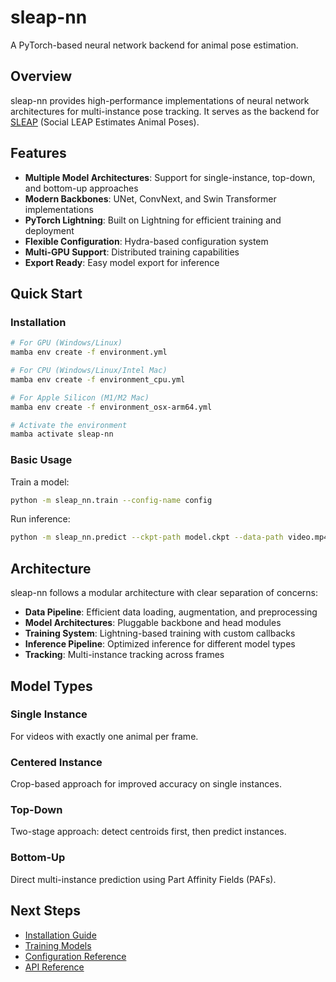 # sleap-nn

A PyTorch-based neural network backend for animal pose estimation.

## Overview

sleap-nn provides high-performance implementations of neural network architectures for multi-instance pose tracking. It serves as the backend for [SLEAP](https://sleap.ai) (Social LEAP Estimates Animal Poses).

## Features

- **Multiple Model Architectures**: Support for single-instance, top-down, and bottom-up approaches
- **Modern Backbones**: UNet, ConvNext, and Swin Transformer implementations
- **PyTorch Lightning**: Built on Lightning for efficient training and deployment
- **Flexible Configuration**: Hydra-based configuration system
- **Multi-GPU Support**: Distributed training capabilities
- **Export Ready**: Easy model export for inference

## Quick Start

### Installation

```bash
# For GPU (Windows/Linux)
mamba env create -f environment.yml

# For CPU (Windows/Linux/Intel Mac)
mamba env create -f environment_cpu.yml

# For Apple Silicon (M1/M2 Mac)
mamba env create -f environment_osx-arm64.yml

# Activate the environment
mamba activate sleap-nn
```

### Basic Usage

Train a model:
```bash
python -m sleap_nn.train --config-name config
```

Run inference:
```bash
python -m sleap_nn.predict --ckpt-path model.ckpt --data-path video.mp4
```

## Architecture

sleap-nn follows a modular architecture with clear separation of concerns:

- **Data Pipeline**: Efficient data loading, augmentation, and preprocessing
- **Model Architectures**: Pluggable backbone and head modules
- **Training System**: Lightning-based training with custom callbacks
- **Inference Pipeline**: Optimized inference for different model types
- **Tracking**: Multi-instance tracking across frames

## Model Types

### Single Instance
For videos with exactly one animal per frame.

### Centered Instance
Crop-based approach for improved accuracy on single instances.

### Top-Down
Two-stage approach: detect centroids first, then predict instances.

### Bottom-Up
Direct multi-instance prediction using Part Affinity Fields (PAFs).

## Next Steps

- [Installation Guide](installation.md)
- [Training Models](training.md)
- [Configuration Reference](configuration.md)
- [API Reference](api/index.md)